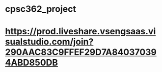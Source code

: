 # cpsc362_project

# https://prod.liveshare.vsengsaas.visualstudio.com/join?290AAC83C9FFEF29D7A840370394ABD850DB
